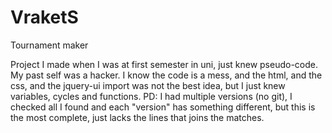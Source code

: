 # VraketS
Tournament maker

Project I made when I was at first semester in uni, just knew pseudo-code. My past self was a hacker.
I know the code is a mess, and the html, and the css, and the jquery-ui import was not the best idea, but I just knew variables, cycles and functions.
PD: I had multiple versions (no git), I checked all I found and each "version" has something different, but this is the most complete, just lacks the lines that joins the matches.
